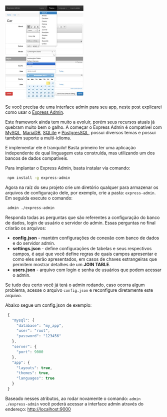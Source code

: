 [![Express Admin](../images/express-admin-small.jpg "Express Admin")]({{site.url}}/images/express-admin.jpg)

Se você precisa de uma interface admin para seu app, neste post explicarei como usar o [Express Admin](http://simov.github.io/express-admin-site).

Este framework ainda tem muito a evoluir, porém seus recursos atuais já quebram muito bem o galho. A começar o Express Admin é compatível com [MySQL](http://www.mysql.com), [MariaDB](https://mariadb.org), [SQLite](http://www.sqlite.org) e [PostgresSQL](http://www.postgresql.org), possui diversos temas e possui também suporte a multi-idioma.

E implementar ele é tranquilo! Basta primeiro ter uma aplicação independente de qual linguagem esta construída, mas utilizando um dos bancos de dados compatíveis.

Para implantar o Express Admin, basta instalar via comando:

``` bash
 npm install -g express-admin
``` 

Agora na raíz do seu projeto crie um diretório qualquer para armazenar os arquivos de configuração dele, por exemplo, crie a pasta: `express-admin`. Em seguida execute o comando:

``` bash
 admin ./express-admin
``` 

Responda todas as perguntas que são referentes a configuração do banco de dados, login de usuário e servidor do admin. Essas perguntas no final criarão os arquivos:

*   **config.json** - mantém configurações de conexão com banco de dados e do servidor admin.
*   **settings.json** - define configurações de tabelas e seus respectivos campos, é aqui que você define regras de quais campos apresentar e como eles serão apresentados, em casos de chaves estrangeiras que permitem mostrar detalhes de um **JOIN TABLE**.
*   **users.json** - arquivo com login e senha de usuários que podem acessar o admin.

Se tudo deu certo você já terá o admin rodando, caso ocorra algum problema, acesse o arquivo `config.json` e reconfigure diretamente este arquivo.

Abaixo segue um config.json de exemplo:

``` javascript
 {
   "mysql": {
     "database": "my_app",
     "user": "root",
     "password": "123456"
   },
   "server": {
     "port": 9000
   },
   "app": {
     "layouts": true,
     "themes": true,
     "languages": true
   }
 }
``` 

Baseado nesses atributos, ao rodar novamente o comando: `admin ./express-admin` você poderá acessar a interface admin através do endereço: [http://localhost:9000](http://localhost:9000)<a></a>

<a></a>